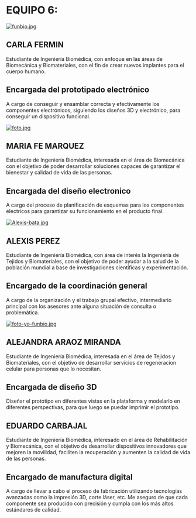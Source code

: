 # EQUIPO 6: 
[![funbio.jpg](https://i.postimg.cc/65vYxnGY/funbio.jpg)](https://postimg.cc/HVTQQJzy)
## CARLA FERMIN 
Estudiante de Ingeniería Biomédica, con enfoque en las áreas de Biomecánica y Biomateriales, con el fin de crear nuevos implantes para el cuerpo humano. 
## Encargada del prototipado electrónico
A cargo de conseguir y ensamblar correcta y efectivamente los componentes electrónicos, siguiendo los diseños 3D y electrónico, para conseguir un dispositivo funcional. 


[![foto.jpg](https://i.postimg.cc/qvY0yQtk/foto.jpg)](https://postimg.cc/nXv6t4Y5)
## MARIA FE MARQUEZ
Estudiante de Ingeniería Biomédica, interesada en el área de Biomecánica con el objetivo de poder desarrollar soluciones capaces de garantizar el bienestar y calidad de vida de las personas.
## Encargada del diseño electronico
A cargo del proceso de planificación de esquemas para los componentes electricos para garantizar su funcionamiento en el producto final.


[![Alexis-bata.jpg](https://i.postimg.cc/rwsmTHrQ/Alexis-bata.jpg)](https://postimg.cc/DSVFdB5X)
## ALEXIS PEREZ
Estudiante de Ingeniería Biomédica, con área de interés la Ingeniería de Tejidos y Biomateriales, con el objetivo de poder ayudar a la salud de la población mundial a base de investigaciones científicas y experimentación.
## Encargado de la coordinación general
A cargo de la organización y el trabajo grupal efectivo, intermediario principal con los asesores ante alguna situación de consulta o problemática.



[![foto-yo-funbio.jpg](https://i.postimg.cc/sgghmQ5v/foto-yo-funbio.jpg)](https://postimg.cc/7fjhYLsk)
## ALEJANDRA ARAOZ MIRANDA
Estudiante de Ingeniería Biomédica, interesada en el área de Tejidos y Biomateriales, con el objetivo de desarrollar servicios de regeneracion celular para personas que lo necesitan.
## Encargada de diseño 3D
Diseñar el prototipo  en diferentes vistas en la plataforma y modelarlo en diferentes perspectivas, para que luego se puedar imprimir el prototipo.


## EDUARDO CARBAJAL 
Estudiante de Ingeniería Biomédica, interesado en el área de Rehabilitación y Biomecánica, con el objetivo de desarrollar dispositivos innovadores que mejoren la movilidad, faciliten la recuperación y aumenten la calidad de vida de las personas.
## Encargado de manufactura digital
A cargo de llevar a cabo el proceso de fabricación utilizando tecnologías avanzadas como la impresión 3D, corte láser, etc. Me aseguro de que cada componente sea producido con precisión y cumpla con los más altos estándares de calidad.
